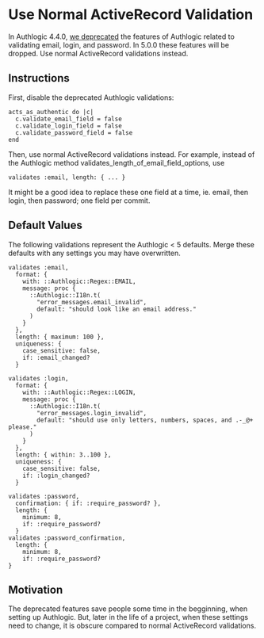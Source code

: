 # Use Normal ActiveRecord Validation

In Authlogic 4.4.0, [we deprecated][1] the features of Authlogic related to
validating email, login, and password. In 5.0.0 these features will be dropped.
Use normal ActiveRecord validations instead.

## Instructions

First, disable the deprecated Authlogic validations:

    acts_as_authentic do |c|
      c.validate_email_field = false
      c.validate_login_field = false
      c.validate_password_field = false
    end

Then, use normal ActiveRecord validations instead. For example, instead of
the Authlogic method validates_length_of_email_field_options, use

    validates :email, length: { ... }

It might be a good idea to replace these one field at a time, ie. email,
then login, then password; one field per commit.

## Default Values

The following validations represent the Authlogic < 5 defaults. Merge these
defaults with any settings you may have overwritten.

```
validates :email,
  format: {
    with: ::Authlogic::Regex::EMAIL,
    message: proc {
      ::Authlogic::I18n.t(
        "error_messages.email_invalid",
        default: "should look like an email address."
      )
    }
  },
  length: { maximum: 100 },
  uniqueness: {
    case_sensitive: false,
    if: :email_changed?
  }

validates :login,
  format: {
    with: ::Authlogic::Regex::LOGIN,
    message: proc {
      ::Authlogic::I18n.t(
        "error_messages.login_invalid",
        default: "should use only letters, numbers, spaces, and .-_@+ please."
      )
    }
  },
  length: { within: 3..100 },
  uniqueness: {
    case_sensitive: false,
    if: :login_changed?
  }

validates :password,
  confirmation: { if: :require_password? },
  length: {
    minimum: 8,
    if: :require_password?
  }
validates :password_confirmation,
  length: {
    minimum: 8,
    if: :require_password?
}
```

## Motivation

The deprecated features save people some time in the begginning, when setting up
Authlogic. But, later in the life of a project, when these settings need to
change, it is obscure compared to normal ActiveRecord validations.

[1]: https://github.com/binarylogic/authlogic/pull/623
